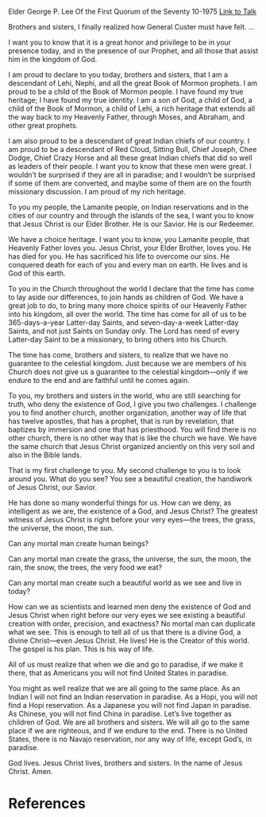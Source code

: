 Elder George P. Lee
Of the First Quorum of the Seventy
10-1975
[Link to Talk](https://www.churchofjesuschrist.org/study/general-conference/1975/10/my-heritage-is-choice?lang=eng)

Brothers and sisters, I finally realized how General Custer must have felt. …

I want you to know that it is a great honor and privilege to be in your presence today, and in the presence of our Prophet, and all those that assist him in the kingdom of God.

I am proud to declare to you today, brothers and sisters, that I am a descendant of Lehi, Nephi, and all the great Book of Mormon prophets. I am proud to be a child of the Book of Mormon people. I have found my true heritage; I have found my true identity. I am a son of God, a child of God, a child of the Book of Mormon, a child of Lehi, a rich heritage that extends all the way back to my Heavenly Father, through Moses, and Abraham, and other great prophets.

I am also proud to be a descendant of great Indian chiefs of our country. I am proud to be a descendant of Red Cloud, Sitting Bull, Chief Joseph, Chee Dodge, Chief Crazy Horse and all these great Indian chiefs that did so well as leaders of their people. I want you to know that these men were great. I wouldn’t be surprised if they are all in paradise; and I wouldn’t be surprised if some of them are converted, and maybe some of them are on the fourth missionary discussion. I am proud of my rich heritage.

To you my people, the Lamanite people, on Indian reservations and in the cities of our country and through the islands of the sea, I want you to know that Jesus Christ is our Elder Brother. He is our Savior. He is our Redeemer.

We have a choice heritage. I want you to know, you Lamanite people, that Heavenly Father loves you. Jesus Christ, your Elder Brother, loves you. He has died for you. He has sacrificed his life to overcome our sins. He conquered death for each of you and every man on earth. He lives and is God of this earth.

To you in the Church throughout the world I declare that the time has come to lay aside our differences, to join hands as children of God. We have a great job to do, to bring many more choice spirits of our Heavenly Father into his kingdom, all over the world. The time has come for all of us to be 365-days-a-year Latter-day Saints, and seven-day-a-week Latter-day Saints, and not just Saints on Sunday only. The Lord has need of every Latter-day Saint to be a missionary, to bring others into his Church.

The time has come, brothers and sisters, to realize that we have no guarantee to the celestial kingdom. Just because we are members of his Church does not give us a guarantee to the celestial kingdom—only if we endure to the end and are faithful until he comes again.

To you, my brothers and sisters in the world, who are still searching for truth, who deny the existence of God, I give you two challenges. I challenge you to find another church, another organization, another way of life that has twelve apostles, that has a prophet, that is run by revelation, that baptizes by immersion and one that has priesthood. You will find there is no other church, there is no other way that is like the church we have. We have the same church that Jesus Christ organized anciently on this very soil and also in the Bible lands.

That is my first challenge to you. My second challenge to you is to look around you. What do you see? You see a beautiful creation, the handiwork of Jesus Christ, our Savior.

He has done so many wonderful things for us. How can we deny, as intelligent as we are, the existence of a God, and Jesus Christ? The greatest witness of Jesus Christ is right before your very eyes—the trees, the grass, the universe, the moon, the sun.

Can any mortal man create human beings?

Can any mortal man create the grass, the universe, the sun, the moon, the rain, the snow, the trees, the very food we eat?

Can any mortal man create such a beautiful world as we see and live in today?

How can we as scientists and learned men deny the existence of God and Jesus Christ when right before our very eyes we see existing a beautiful creation with order, precision, and exactness? No mortal man can duplicate what we see. This is enough to tell all of us that there is a divine God, a divine Christ—even Jesus Christ. He lives! He is the Creator of this world. The gospel is his plan. This is his way of life.

All of us must realize that when we die and go to paradise, if we make it there, that as Americans you will not find United States in paradise.

You might as well realize that we are all going to the same place. As an Indian I will not find an Indian reservation in paradise. As a Hopi, you will not find a Hopi reservation. As a Japanese you will not find Japan in paradise. As Chinese, you will not find China in paradise. Let’s live together as children of God. We are all brothers and sisters. We will all go to the same place if we are righteous, and if we endure to the end. There is no United States, there is no Navajo reservation, nor any way of life, except God’s, in paradise.

God lives. Jesus Christ lives, brothers and sisters. In the name of Jesus Christ. Amen.

# References
